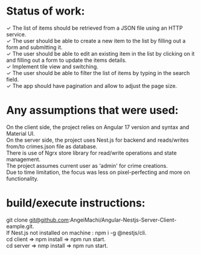 # Status of work:
 ✓ The list of items should be retrieved from a JSON file using an HTTP service.<br />
 ✓ The user should be able to create a new item to the list by filling out a form and submitting it.<br />
 ✓ The user should be able to edit an existing item in the list by clicking on it and filling out a form to update the items details.<br />
 ✓ Implement tile view and switching.<br />
 ✓ The user should be able to filter the list of items by typing in the search field.<br />
 ✓ The app should have pagination and allow to adjust the page size.<br />

# Any assumptions that were used:
 On the client side, the project relies on Angular 17 version and syntax and Material UI.<br />
 On the server side, the project uses Nest.js for backend and reads/writes from/to crimes.json file as database.<br />
 There is use of Ngrx store library for read/write operations and state management.<br />
 The project assumes current user as 'admin' for crime creations.<br />
 Due to time limitation, the focus was less on pixel-perfecting and more on functionality.<br/>


# build/execute instructions:
git clone git@github.com:AngeiMachi/Angular-Nestjs-Server-Client-eample.git.<br />
If Nest.js not installed on machine :  npm i -g @nestjs/cli.<br />
cd client => npm install => npm run start.<br />
cd server => nmp install => npm run start.<br />

